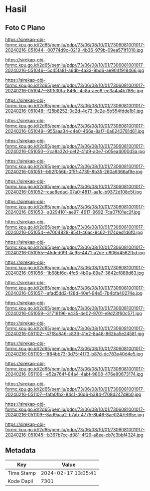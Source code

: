 # Hasil

## Foto C Plano

https://sirekap-obj-formc.kpu.go.id/2d65/pemilu/pdpr/73/06/08/10/01/7306081001017-20240216-051044--00774d9c-0219-4b36-979b-09ea571f1010.jpg

https://sirekap-obj-formc.kpu.go.id/2d65/pemilu/pdpr/73/06/08/10/01/7306081001017-20240216-051046--5c45fa81-a6db-4a33-8bd6-ae904f918466.jpg

https://sirekap-obj-formc.kpu.go.id/2d65/pemilu/pdpr/73/06/08/10/01/7306081001017-20240216-051047--8ff530fa-846c-4c8a-aee8-ee3a4a4b786c.jpg

https://sirekap-obj-formc.kpu.go.id/2d65/pemilu/pdpr/73/06/08/10/01/7306081001017-20240216-051048--f25b8252-0c2d-4c73-9c2e-5b554fdde1b1.jpg

https://sirekap-obj-formc.kpu.go.id/2d65/pemilu/pdpr/73/06/08/10/01/7306081001017-20240216-051049--955aaa34-c4e0-466a-8af7-6a6243781d61.jpg

https://sirekap-obj-formc.kpu.go.id/2d65/pemilu/pdpr/73/06/08/10/01/7306081001017-20240216-051050--2ca8a32d-cef2-41d9-a0e7-b05ea4000d3a.jpg

https://sirekap-obj-formc.kpu.go.id/2d65/pemilu/pdpr/73/06/08/10/01/7306081001017-20240216-051051--b92f056b-0f5f-4739-8b35-260a9366af9e.jpg

https://sirekap-obj-formc.kpu.go.id/2d65/pemilu/pdpr/73/06/08/10/01/7306081001017-20240216-051052--cae8edad-07a0-4817-aa1c-b9372d108c5f.jpg

https://sirekap-obj-formc.kpu.go.id/2d65/pemilu/pdpr/73/06/08/10/01/7306081001017-20240216-051053--a3294101-ae97-4617-9692-7ca07f01ec2f.jpg

https://sirekap-obj-formc.kpu.go.id/2d65/pemilu/pdpr/73/06/08/10/01/7306081001017-20240216-051054--e7004828-954f-46ac-8c62-1174ded1d6f0.jpg

https://sirekap-obj-formc.kpu.go.id/2d65/pemilu/pdpr/73/06/08/10/01/7306081001017-20240216-051055--45ded09f-4c95-4471-a2de-c806d4562fbd.jpg

https://sirekap-obj-formc.kpu.go.id/2d65/pemilu/pdpr/73/06/08/10/01/7306081001017-20240216-051056--1b68bf6d-4fc6-4b0a-89a7-3642cf888d63.jpg

https://sirekap-obj-formc.kpu.go.id/2d65/pemilu/pdpr/73/06/08/10/01/7306081001017-20240216-051057--afad5dd2-f28d-40ef-94e5-7b4bfa40274e.jpg

https://sirekap-obj-formc.kpu.go.id/2d65/pemilu/pdpr/73/06/08/10/01/7306081001017-20240216-051059--31716196-e435-4e02-9701-e9d23f60c571.jpg

https://sirekap-obj-formc.kpu.go.id/2d65/pemilu/pdpr/73/06/08/10/01/7306081001017-20240216-051102--47f8c846-c836-41e2-8a48-862ba5e24581.jpg

https://sirekap-obj-formc.kpu.go.id/2d65/pemilu/pdpr/73/06/08/10/01/7306081001017-20240216-051105--1f84bb73-3d75-4f73-b87d-dc783e40d4e5.jpg

https://sirekap-obj-formc.kpu.go.id/2d65/pemilu/pdpr/73/06/08/10/01/7306081001017-20240216-051106--e52a764f-84a4-4abf-9808-476e80673174.jpg

https://sirekap-obj-formc.kpu.go.id/2d65/pemilu/pdpr/73/06/08/10/01/7306081001017-20240216-051107--fafa0fb2-84c1-46d6-b384-f708d247d9b0.jpg

https://sirekap-obj-formc.kpu.go.id/2d65/pemilu/pdpr/73/06/08/10/01/7306081001017-20240216-051109--8ad9aaa2-b7ab-4775-8b46-8ae0247ef65e.jpg

https://sirekap-obj-formc.kpu.go.id/2d65/pemilu/pdpr/73/06/08/10/01/7306081001017-20240216-051045--b367b7cc-d081-4f29-a8ee-cb7c3bbf4324.jpg


## Metadata

| Key        | Value               |
| ---------- | ------------------- |
| Time Stamp | 2024-02-17 13:05:41 |
| Kode Dapil | 7301                |



